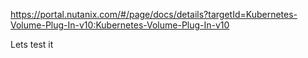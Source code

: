 https://portal.nutanix.com/#/page/docs/details?targetId=Kubernetes-Volume-Plug-In-v10:Kubernetes-Volume-Plug-In-v10

Lets test it

